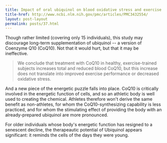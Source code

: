 ```yaml
---
title: Impact of oral ubiquinol on blood oxidative stress and exercise performance.
title-href: http://www.ncbi.nlm.nih.gov/pmc/articles/PMC3432554/
layout: post-layout
permalink: posts/37.html
---
```


Though rather limited (covering only 15 individuals), this study may discourage long-term supplementation of ubiquinol -- a version of Coenzyme <span class="sc">Q</span>10 (<span class="sc">C</span>o<span class="sc">Q</span>10). Not that it would hurt, but that it may be ineffective.

> We conclude that treatment with <span class="sc">C</span>o<span class="sc">Q</span>10 in healthy, exercise-trained subjects increases total and reduced blood <span class="sc">C</span>o<span class="sc">Q</span>10, but this increase does not translate into improved exercise performance or decreased oxidative stress.

And a new piece of the energetic puzzle falls into place. <span class="sc">C</span>o<span class="sc">Q</span>10 is critically involved in the energetic function of cells, and so an athletic body is well used to creating the chemical. Athletes therefore won't derive the same benefit as non-athletes, for whom the <span class="sc">C</span>o<span class="sc">Q</span>10-synthesizing capability is less practiced, and for whom the stimulating effect of providing the body with an already-prepared ubiquinol are more pronounced.

For older individuals whose body's energetic function has resigned to a senescent decline, the therapeautic potential of Ubiquinol appears significant: it reminds the cells of the days they were young.